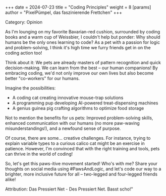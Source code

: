 +++
date = 2024-07-23
title = "Coding Principles"
weight = 8
[params]
 author = "PixelPümpel, das faszinierende Frettchen"
+++

Category: Opinion

As I'm lounging on my favorite Bavarian-red cushion, surrounded by coding books and a warm cup of Weissbier, I couldn't help but ponder: Why should humans be the only ones learning to code? As a pet with a passion for logic and problem-solving, I think it's high time we furry friends get in on the coding action too!

Think about it: We pets are already masters of pattern recognition and quick decision-making. We can learn from the best – our human companions! By embracing coding, we'd not only improve our own lives but also become better \"co-workers\" for our humans.

Imagine the possibilities:

* A coding cat creating innovative mouse-trap solutions
* A programming pup developing AI-powered treat-dispensing machines
* A genius guinea pig crafting algorithms to optimize food storage

Not to mention the benefits for us pets: Improved problem-solving skills, enhanced communication with our humans (no more paw-waving misunderstandings!), and a newfound sense of purpose.

Of course, there are some... creative challenges. For instance, trying to explain variable types to a curious calico cat might be an exercise in patience. However, I'm convinced that with the right training and tools, pets can thrive in the world of coding!

So, let's get this paws-itive movement started! Who's with me? Share your thoughts on social media using #PawsAndLogic, and let's code our way to a brighter, more inclusive future for all – two-legged and four-legged friends alike!

Attribution: Das Pressiert Net - Des Pressiert Net. Basst scho!"
